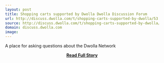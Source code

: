 ```yaml
---
layout: post
title: Shopping carts supported by Dwolla Dwolla Discussion Forum
url: http://discuss.dwolla.com/t/shopping-carts-supported-by-dwolla/53
source: http://discuss.dwolla.com/t/shopping-carts-supported-by-dwolla/53
domain: discuss.dwolla.com
image: 
---
```


<p>A place for asking questions about the Dwolla Network</p>
<center><p><a href="http://discuss.dwolla.com/t/shopping-carts-supported-by-dwolla/53" style='padding:25px; font-sze:18px; font-weight: bold;'>Read Full Story</a></p></center>
